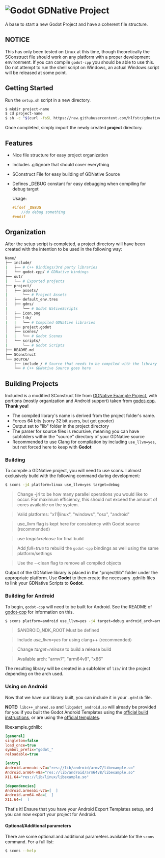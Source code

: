 # ![Godot](https://raw.githubusercontent.com/hlfstr/gdnative-project/master/icon.png) GDNative Project
A base to start a new Godot Project and have a coherent file structure.

## NOTICE
This has only been tested on Linux at this time, though theoretically the SConstruct file should work on any platform with a proper development environment.  If you can compile `godot-cpp` you should be able to use this.  Do not attempt to run the shell script on Windows, an actual Windows script will be released at some point.

## Getting Started
Run the `setup.sh` script in a new directory.
```sh
$ mkdir project-name
$ cd project-name
$ sh -c "$(curl -fsSL https://raw.githubusercontent.com/hlfstr/gdnative-project/master/setup.sh)"
```
Once completed, simply import the newly created **project** directory.

## Features

* Nice file structure for easy project organization
* Includes .gitignore that should cover everything
* SConstruct File for easy building of GDNative Source
* Defines _DEBUG constant for easy debugging when compiling for debug target

    Usage:
    ```cpp
    #ifdef _DEBUG
        //do debug something
    #endif
    ```

## Organization

After the setup script is completed, a project directory will have been created with the intention to be used in the following way:  

```bash
Name/
├── include/
|   ├── # C++ Bindings/3rd party libraries
│   └── godot-cpp/ # GDNative bindings
├── out/
|   └── # Exported projects
├── project/
│   ├── assets/
|       └── # Project Assets
│   ├── default_env.tres
│   ├── gdns/
|       └── # Godot NativeScripts
│   ├── icon.png
│   ├── lib/
|   |   └── # Compiled GDNative libraries
│   ├── project.godot
│   ├── scenes/
|   |   └── # Godot Scenes
│   └── scripts/
|       └── # Godot Scripts
├── README.md
├── SConstruct
└── source/
    ├── include / # Source that needs to be compiled with the library 
    └── # C++ GDNative Source goes here
```

## Building Projects
Included is a modified SConstruct file from [GDNative Example Project](https://github.com/BastiaanOlij/gdnative_cpp_example), with portions (mostly organization and Android support) taken from [godot-cpp](https://github.com/GodotNativeTools/godot-cpp).  **Thank you!**

* The compiled library's name is derived from the project folder's name.
* Forces 64 bits (sorry 32 bit users, but get gooder)
* Output set to "lib" folder in the project directory
* The parser for source files is  recursive, meaning you can have subfolders within the "source" directory of your GDNative source
* Recommended to use Clang for compilation by including `use_llvm=yes`, but not forced here to keep with **Godot**

### Building
To compile a GDNative project, you will need to use scons.  I almost exclusively build with the following command during development:
```sh
$ scons -j4 platform=linux use_llvm=yes target=debug
```

> Change -j4 to be how many parallel operations you would like to occur.  For maximum efficiency, this should not exceed the amount of cores available on the system.

> Valid platforms: "x11|linux", "windows", "osx", "android"

> use_llvm flag is kept here for consistency with Godot source (recommended)

> use _target=release_ for final build

> Add _full=true_ to rebuild the `godot-cpp` bindings as well using the same platform/settings

> Use the --clean flag to remove all compiled objects

Output of the GDNative library is placed in the "project/lib" folder under the appropriate platform.  Use **Godot** to then create the necessary .gdnlib files to link your GDNative Scripts to **Godot**.

### Building for Android
To begin, `godot-cpp` will need to be built for Android.  See the README of [godot-cpp](https://github.com/GodotNativeTools/godot-cpp) for information on this.

```sh
$ scons platform=android use_llvm=yes -j4 target=debug android_arch=arm64v8
```

> $ANDROID_NDK_ROOT Must be defined

> Include _use_llvm=yes_ for using clang++ (recommended)

> Change _target=release_ to build a release build

> Available arch: "armv7", "arm64v8", "x86"

The resulting library will be created in a subfolder of `lib/` int the project depending on the arch used.

### Using on Android

Now that we have our library built, you can include it in your `.gdnlib` file.

**NOTE:** `libc++_shared.so` and `libgodot_android.so` will already be provided for you if you built the Godot Android Templates using the [official build instructions](https://docs.godotengine.org/en/3.1/development/compiling/compiling_for_android.html), or are using the [official templates](https://docs.godotengine.org/en/3.1/getting_started/workflow/export/exporting_for_android.html).

libexample.gdnlib:
```ini
[general]
singleton=false
load_once=true
symbol_prefix="godot_"
reloadable=true

[entry]
Android.armeabi-v7a="res://lib/android/armv7/libexample.so"
Android.arm64-v8a="res://lib/android/arm64v8/libexample.so"
X11.64="res://lib/linux/libexample.so"

[dependencies]
Android.armeabi-v7a=[  ]
Android.arm64-v8a=[  ]
X11.64=[  ]
```

That's it!  Ensure that you have your Android Export Templates setup, and you can now export your project for Android.

 #### Optional/Additional parameters
 There are some optional and additional parameters available for the `scons` command.  For a full list:
 ```sh
 $ scons --help
 ```